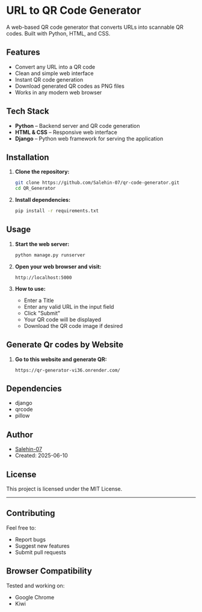 # URL to QR Code Generator

A web-based QR code generator that converts URLs into scannable QR codes. Built with Python, HTML, and CSS.

## Features

- Convert any URL into a QR code
- Clean and simple web interface
- Instant QR code generation
- Download generated QR codes as PNG files
- Works in any modern web browser

## Tech Stack

- **Python** – Backend server and QR code generation
- **HTML & CSS** – Responsive web interface
- **Django** – Python web framework for serving the application

## Installation

1. **Clone the repository:**
   ```bash
   git clone https://github.com/Salehin-07/qr-code-generator.git
   cd QR_Generator
   ```

2. **Install dependencies:**
   ```bash
   pip install -r requirements.txt
   ```

## Usage

1. **Start the web server:**
   ```bash
   python manage.py runserver 
   ```

2. **Open your web browser and visit:**
   ```
   http://localhost:5000
   ```

3. **How to use:**
   - Enter a Title 
   - Enter any valid URL in the input field
   - Click "Submit"
   - Your QR code will be displayed
   - Download the QR code image if desired

## Generate Qr codes by Website 

1. **Go to this website and generate QR:**
    
   ```
   https://qr-generator-vi36.onrender.com/
   ```

## Dependencies

- django
- qrcode
- pillow 

## Author

- [Salehin-07](https://github.com/Salehin-07)
- Created: 2025-06-10

## License

This project is licensed under the MIT License.

---

## Contributing

Feel free to:
- Report bugs
- Suggest new features
- Submit pull requests

## Browser Compatibility

Tested and working on:
- Google Chrome
- Kiwi
  
